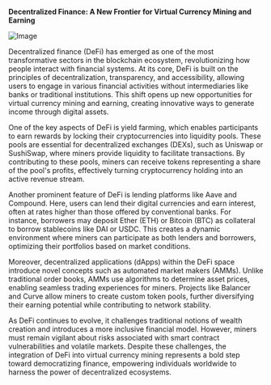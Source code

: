 **Decentralized Finance: A New Frontier for Virtual Currency Mining and Earning**

![Image](https://github.com/user-attachments/assets/31692037-0104-4703-abd1-696b6a7dd41b)

Decentralized finance (DeFi) has emerged as one of the most transformative sectors in the blockchain ecosystem, revolutionizing how people interact with financial systems. At its core, DeFi is built on the principles of decentralization, transparency, and accessibility, allowing users to engage in various financial activities without intermediaries like banks or traditional institutions. This shift opens up new opportunities for virtual currency mining and earning, creating innovative ways to generate income through digital assets.

One of the key aspects of DeFi is yield farming, which enables participants to earn rewards by locking their cryptocurrencies into liquidity pools. These pools are essential for decentralized exchanges (DEXs), such as Uniswap or SushiSwap, where miners provide liquidity to facilitate transactions. By contributing to these pools, miners can receive tokens representing a share of the pool's profits, effectively turning cryptocurrency holding into an active revenue stream.

Another prominent feature of DeFi is lending platforms like Aave and Compound. Here, users can lend their digital currencies and earn interest, often at rates higher than those offered by conventional banks. For instance, borrowers may deposit Ether (ETH) or Bitcoin (BTC) as collateral to borrow stablecoins like DAI or USDC. This creates a dynamic environment where miners can participate as both lenders and borrowers, optimizing their portfolios based on market conditions.

Moreover, decentralized applications (dApps) within the DeFi space introduce novel concepts such as automated market makers (AMMs). Unlike traditional order books, AMMs use algorithms to determine asset prices, enabling seamless trading experiences for miners. Projects like Balancer and Curve allow miners to create custom token pools, further diversifying their earning potential while contributing to network stability.

As DeFi continues to evolve, it challenges traditional notions of wealth creation and introduces a more inclusive financial model. However, miners must remain vigilant about risks associated with smart contract vulnerabilities and volatile markets. Despite these challenges, the integration of DeFi into virtual currency mining represents a bold step toward democratizing finance, empowering individuals worldwide to harness the power of decentralized ecosystems.